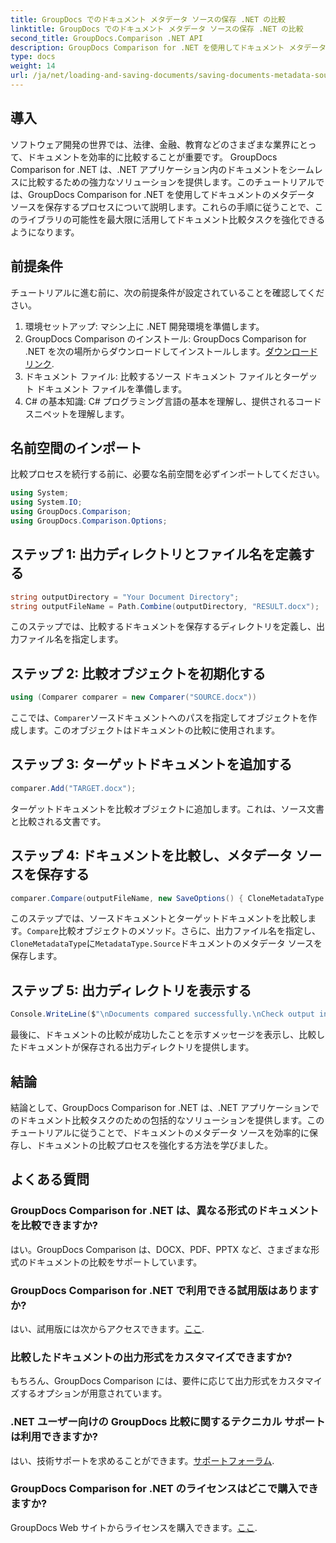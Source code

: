 ```yaml
---
title: GroupDocs でのドキュメント メタデータ ソースの保存 .NET の比較
linktitle: GroupDocs でのドキュメント メタデータ ソースの保存 .NET の比較
second_title: GroupDocs.Comparison .NET API
description: GroupDocs Comparison for .NET を使用してドキュメント メタデータ ソースを保存する方法を学びます。 .NET でドキュメントをシームレスに比較するには、ステップバイステップのガイドに従ってください。
type: docs
weight: 14
url: /ja/net/loading-and-saving-documents/saving-documents-metadata-source/
---
```

## 導入
ソフトウェア開発の世界では、法律、金融、教育などのさまざまな業界にとって、ドキュメントを効率的に比較することが重要です。 GroupDocs Comparison for .NET は、.NET アプリケーション内のドキュメントをシームレスに比較するための強力なソリューションを提供します。このチュートリアルでは、GroupDocs Comparison for .NET を使用してドキュメントのメタデータ ソースを保存するプロセスについて説明します。これらの手順に従うことで、このライブラリの可能性を最大限に活用してドキュメント比較タスクを強化できるようになります。
## 前提条件
チュートリアルに進む前に、次の前提条件が設定されていることを確認してください。
1. 環境セットアップ: マシン上に .NET 開発環境を準備します。
2.  GroupDocs Comparison のインストール: GroupDocs Comparison for .NET を次の場所からダウンロードしてインストールします。[ダウンロードリンク](https://releases.groupdocs.com/comparison/net/).
3. ドキュメント ファイル: 比較するソース ドキュメント ファイルとターゲット ドキュメント ファイルを準備します。
4. C# の基本知識: C# プログラミング言語の基本を理解し、提供されるコード スニペットを理解します。

## 名前空間のインポート
比較プロセスを続行する前に、必要な名前空間を必ずインポートしてください。
```csharp
using System;
using System.IO;
using GroupDocs.Comparison;
using GroupDocs.Comparison.Options;
```

## ステップ 1: 出力ディレクトリとファイル名を定義する
```csharp
string outputDirectory = "Your Document Directory";
string outputFileName = Path.Combine(outputDirectory, "RESULT.docx");
```
このステップでは、比較するドキュメントを保存するディレクトリを定義し、出力ファイル名を指定します。
## ステップ 2: 比較オブジェクトを初期化する
```csharp
using (Comparer comparer = new Comparer("SOURCE.docx"))
```
ここでは、`Comparer`ソースドキュメントへのパスを指定してオブジェクトを作成します。このオブジェクトはドキュメントの比較に使用されます。
## ステップ 3: ターゲットドキュメントを追加する
```csharp
comparer.Add("TARGET.docx");
```
ターゲットドキュメントを比較オブジェクトに追加します。これは、ソース文書と比較される文書です。
## ステップ 4: ドキュメントを比較し、メタデータ ソースを保存する
```csharp
comparer.Compare(outputFileName, new SaveOptions() { CloneMetadataType = MetadataType.Source });
```
このステップでは、ソースドキュメントとターゲットドキュメントを比較します。`Compare`比較オブジェクトのメソッド。さらに、出力ファイル名を指定し、`CloneMetadataType`に`MetadataType.Source`ドキュメントのメタデータ ソースを保存します。
## ステップ 5: 出力ディレクトリを表示する
```csharp
Console.WriteLine($"\nDocuments compared successfully.\nCheck output in {outputDirectory}.");
```
最後に、ドキュメントの比較が成功したことを示すメッセージを表示し、比較したドキュメントが保存される出力ディレクトリを提供します。

## 結論
結論として、GroupDocs Comparison for .NET は、.NET アプリケーションでのドキュメント比較タスクのための包括的なソリューションを提供します。このチュートリアルに従うことで、ドキュメントのメタデータ ソースを効率的に保存し、ドキュメントの比較プロセスを強化する方法を学びました。
## よくある質問
### GroupDocs Comparison for .NET は、異なる形式のドキュメントを比較できますか?
はい。GroupDocs Comparison は、DOCX、PDF、PPTX など、さまざまな形式のドキュメントの比較をサポートしています。
### GroupDocs Comparison for .NET で利用できる試用版はありますか?
はい、試用版には次からアクセスできます。[ここ](https://releases.groupdocs.com/).
### 比較したドキュメントの出力形式をカスタマイズできますか?
もちろん、GroupDocs Comparison には、要件に応じて出力形式をカスタマイズするオプションが用意されています。
### .NET ユーザー向けの GroupDocs 比較に関するテクニカル サポートは利用できますか?
はい、技術サポートを求めることができます。[サポートフォーラム](https://forum.groupdocs.com/c/comparison/12).
### GroupDocs Comparison for .NET のライセンスはどこで購入できますか?
 GroupDocs Web サイトからライセンスを購入できます。[ここ](https://purchase.groupdocs.com/buy).